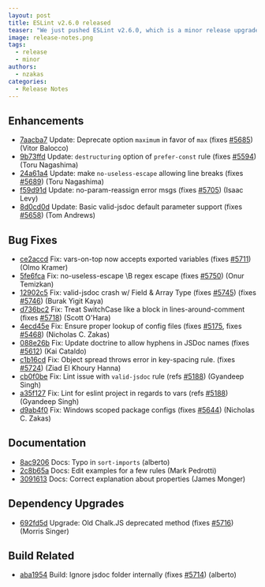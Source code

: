 ```yaml
---
layout: post
title: ESLint v2.6.0 released
teaser: "We just pushed ESLint v2.6.0, which is a minor release upgrade of ESLint. This release adds some new features and fixes several bugs found in the previous release."
image: release-notes.png
tags:
  - release
  - minor
authors:
  - nzakas
categories:
  - Release Notes
---
```


## Enhancements

* [7aacba7](https://github.com/eslint/eslint/commit/7aacba7) Update: Deprecate option `maximum` in favor of `max` (fixes [#5685](https://github.com/eslint/eslint/issues/5685)) (Vitor Balocco)
* [9b73ffd](https://github.com/eslint/eslint/commit/9b73ffd) Update: `destructuring` option of `prefer-const` rule (fixes [#5594](https://github.com/eslint/eslint/issues/5594)) (Toru Nagashima)
* [24a61a4](https://github.com/eslint/eslint/commit/24a61a4) Update: make `no-useless-escape` allowing line breaks (fixes [#5689](https://github.com/eslint/eslint/issues/5689)) (Toru Nagashima)
* [f59d91d](https://github.com/eslint/eslint/commit/f59d91d) Update: no-param-reassign error msgs (fixes [#5705](https://github.com/eslint/eslint/issues/5705)) (Isaac Levy)
* [8d0cd0d](https://github.com/eslint/eslint/commit/8d0cd0d) Update: Basic valid-jsdoc default parameter support (fixes [#5658](https://github.com/eslint/eslint/issues/5658)) (Tom Andrews)

## Bug Fixes

* [ce2accd](https://github.com/eslint/eslint/commit/ce2accd) Fix: vars-on-top now accepts exported variables (fixes [#5711](https://github.com/eslint/eslint/issues/5711)) (Olmo Kramer)
* [5fe6fca](https://github.com/eslint/eslint/commit/5fe6fca) Fix: no-useless-escape \B regex escape (fixes [#5750](https://github.com/eslint/eslint/issues/5750)) (Onur Temizkan)
* [12902c5](https://github.com/eslint/eslint/commit/12902c5) Fix: valid-jsdoc crash w/ Field & Array Type (fixes [#5745](https://github.com/eslint/eslint/issues/5745)) (fixes [#5746](https://github.com/eslint/eslint/issues/5746)) (Burak Yigit Kaya)
* [d736bc2](https://github.com/eslint/eslint/commit/d736bc2) Fix: Treat SwitchCase like a block in lines-around-comment (fixes [#5718](https://github.com/eslint/eslint/issues/5718)) (Scott O'Hara)
* [4ecd45e](https://github.com/eslint/eslint/commit/4ecd45e) Fix: Ensure proper lookup of config files (fixes [#5175](https://github.com/eslint/eslint/issues/5175), fixes [#5468](https://github.com/eslint/eslint/issues/5468)) (Nicholas C. Zakas)
* [088e26b](https://github.com/eslint/eslint/commit/088e26b) Fix: Update doctrine to allow hyphens in JSDoc names (fixes [#5612](https://github.com/eslint/eslint/issues/5612)) (Kai Cataldo)
* [c1b16cd](https://github.com/eslint/eslint/commit/c1b16cd) Fix: Object spread throws error in key-spacing rule. (fixes [#5724](https://github.com/eslint/eslint/issues/5724)) (Ziad El Khoury Hanna)
* [cb0f0be](https://github.com/eslint/eslint/commit/cb0f0be) Fix: Lint issue with `valid-jsdoc` rule (refs [#5188](https://github.com/eslint/eslint/issues/5188)) (Gyandeep Singh)
* [a35f127](https://github.com/eslint/eslint/commit/a35f127) Fix: Lint for eslint project in regards to vars (refs [#5188](https://github.com/eslint/eslint/issues/5188)) (Gyandeep Singh)
* [d9ab4f0](https://github.com/eslint/eslint/commit/d9ab4f0) Fix: Windows scoped package configs (fixes [#5644](https://github.com/eslint/eslint/issues/5644)) (Nicholas C. Zakas)

## Documentation

* [8ac9206](https://github.com/eslint/eslint/commit/8ac9206) Docs: Typo in `sort-imports` (alberto)
* [2c8b65a](https://github.com/eslint/eslint/commit/2c8b65a) Docs: Edit examples for a few rules (Mark Pedrotti)
* [3091613](https://github.com/eslint/eslint/commit/3091613) Docs: Correct explanation about properties (James Monger)

## Dependency Upgrades

* [692fd5d](https://github.com/eslint/eslint/commit/692fd5d) Upgrade: Old Chalk.JS deprecated method (fixes [#5716](https://github.com/eslint/eslint/issues/5716)) (Morris Singer)

## Build Related

* [aba1954](https://github.com/eslint/eslint/commit/aba1954) Build: Ignore jsdoc folder internally (fixes [#5714](https://github.com/eslint/eslint/issues/5714)) (alberto)
